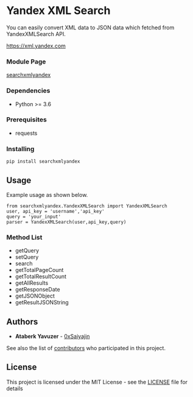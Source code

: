 # Yandex XML Search

You can easily convert XML data to JSON data which fetched from YandexXMLSearch API.

https://xml.yandex.com

### Module Page

[searchxmlyandex](https://pypi.org/project/searchxmlyandex/)

### Dependencies

* Python >= 3.6

### Prerequisites

* requests

### Installing
```
pip install searchxmlyandex
```

## Usage

Example usage as shown below.

```
from searchxmlyandex.YandexXMLSearch import YandexXMLSearch
user, api_key = 'username','api_key'
query = 'your_input'
parser = YandexXMLSearch(user,api_key,query)
```

### Method List

* getQuery
* setQuery
* search
* getTotalPageCount
* getTotalResultCount
* getAllResults
* getResponseDate
* getJSONObject
* getResultJSONString

## Authors

* **Ataberk Yavuzer** - [0xSaiyajin](https://github.com/0xSaiyajin)

See also the list of [contributors](https://github.com/0xSaiyajin/searchxmlyandex/contributors) who participated in this project.

## License

This project is licensed under the MIT License - see the [LICENSE](LICENSE) file for details
